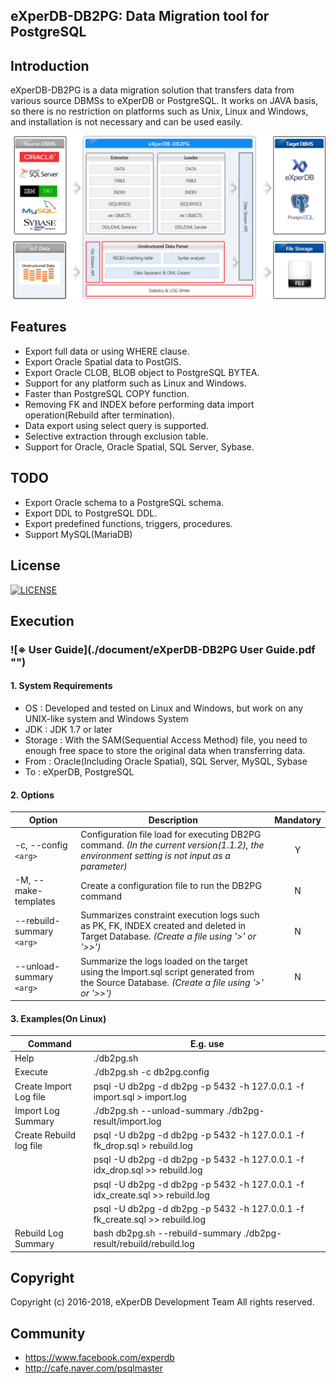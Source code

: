## eXperDB-DB2PG: Data Migration tool for PostgreSQL

## Introduction
eXperDB-DB2PG is a data migration solution that transfers data from various source DBMSs to eXperDB or PostgreSQL.
It works on JAVA basis, so there is no restriction on platforms such as Unix, Linux and Windows, and installation is not necessary and can be used easily.


![Architecture](./images/DB2PG_001_Architecture.png "eXperDB-DB2PG Architecture")


## Features
* Export full data or using WHERE clause.
* Export Oracle Spatial data to PostGIS.
* Export Oracle CLOB, BLOB object to PostgreSQL BYTEA.
* Support for any platform such as Linux and Windows.
* Faster than PostgreSQL COPY function.
* Removing FK and INDEX before performing data import operation(Rebuild after termination).
* Data export using select query is supported.
* Selective extraction through exclusion table.
* Support for Oracle, Oracle Spatial, SQL Server, Sybase.


## TODO
* Export Oracle schema to a PostgreSQL schema.
* Export DDL to PostgreSQL DDL.
* Export predefined functions, triggers, procedures.
* Support MySQL(MariaDB)
<!--* Support cubrid.-->


## License
[![LICENSE](https://img.shields.io/badge/LICENSE-GPLv3-ff69b4.svg)](https://github.com/experdb/eXperDB-Management/blob/master/LICENSE)


## Execution

### ![※ User Guide](./document/eXperDB-DB2PG User Guide.pdf "")

#### 1. System Requirements
* OS : Developed and tested on Linux and Windows, but work on any UNIX-like system and Windows System
* JDK : JDK 1.7 or later
* Storage : With the SAM(Sequential Access Method) file, you need to enough free space to store the original data when transferring data.
* From : Oracle(Including Oracle Spatial), SQL Server, MySQL, Sybase
* To : eXperDB, PostgreSQL


#### 2. Options
|Option|Description|Mandatory|
|----------|--------|:----:|
|-c, --config `<arg>`|Configuration file load for executing DB2PG command. _(In the current version(1.1.2), the environment setting is not input as a parameter)_|Y|
|-M, --make-templates|Create a configuration file to run the DB2PG command|N|
|--rebuild-summary `<arg>`|Summarizes constraint execution logs such as PK, FK, INDEX created and deleted in Target Database. _(Create a file using '>' or '>>')_|N|
|--unload-summary `<arg>`|Summarize the logs loaded on the target using the Import.sql script generated from the Source Database. _(Create a file using '>' or '>>')_|N|


#### 3. Examples(On Linux)
|Command|E.g. use|
|-|-|
|Help|./db2pg.sh|
|Execute|./db2pg.sh -c db2pg.config|
|Create Import Log file|psql -U db2pg -d db2pg -p 5432 -h 127.0.0.1 -f import.sql  > import.log|
|Import Log Summary|./db2pg.sh --unload-summary ./db2pg-result/import.log                                        |
|Create Rebuild log file|psql -U db2pg -d db2pg -p 5432 -h 127.0.0.1 -f fk_drop.sql > rebuild.log|
||psql -U db2pg -d db2pg -p 5432 -h 127.0.0.1 -f idx_drop.sql >> rebuild.log|
||psql -U db2pg -d db2pg -p 5432 -h 127.0.0.1 -f idx_create.sql >> rebuild.log|
||psql -U db2pg -d db2pg -p 5432 -h 127.0.0.1 -f fk_create.sql >> rebuild.log|
|Rebuild Log Summary|bash db2pg.sh --rebuild-summary ./db2pg-result/rebuild/rebuild.log|


## Copyright
Copyright (c) 2016-2018, eXperDB Development Team All rights reserved.


## Community
* https://www.facebook.com/experdb
* http://cafe.naver.com/psqlmaster

